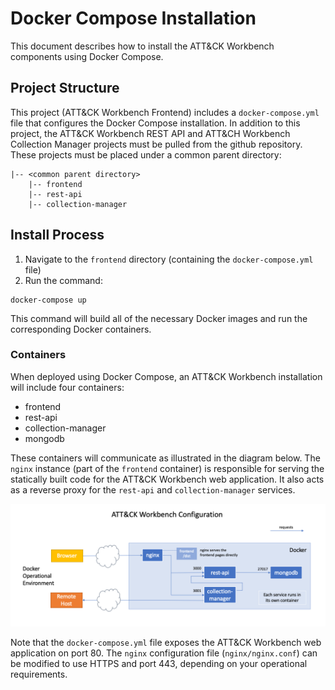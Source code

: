 # Docker Compose Installation

This document describes how to install the ATT&CK Workbench components using Docker Compose.

## Project Structure

This project (ATT&CK Workbench Frontend) includes a `docker-compose.yml` file that configures the Docker Compose installation.
In addition to this project, the ATT&CK Workbench REST API and ATT&CH Workbench Collection Manager projects must be pulled from the github repository.
These projects must be placed under a common parent directory:

```
|-- <common parent directory>
    |-- frontend
    |-- rest-api
    |-- collection-manager
```

## Install Process

1. Navigate to the `frontend` directory (containing the `docker-compose.yml` file)
2. Run the command:
```shell
docker-compose up
```

This command will build all of the necessary Docker images and run the corresponding Docker containers.

### Containers

When deployed using Docker Compose, an ATT&CK Workbench installation will include four containers:
* frontend
* rest-api
* collection-manager
* mongodb

These containers will communicate as illustrated in the diagram below.
The `nginx` instance (part of the `frontend` container) is responsible for serving the statically built code for the ATT&CK Workbench web application.
It also acts as a reverse proxy for the `rest-api` and `collection-manager` services.

![Workbench Configuration](images/workbench-configuration-docker-compose.png)

Note that the `docker-compose.yml` file exposes the ATT&CK Workbench web application on port 80.
The `nginx` configuration file (`nginx/nginx.conf`) can be modified to use HTTPS and port 443, depending on your operational requirements.
